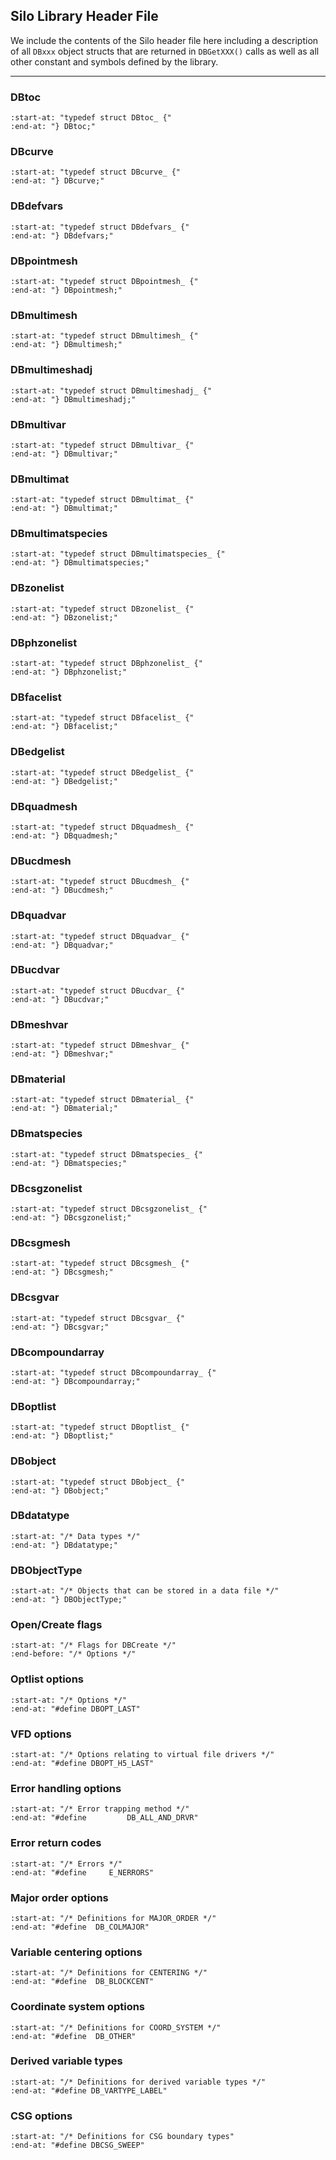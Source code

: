 ## Silo Library Header File

We include the contents of the Silo header file here including a description of all `DBxxx` object structs that are returned in `DBGetXXX()` calls as well as all other constant and symbols defined by the library.

---

### DBtoc

   ```{literalinclude} ../src/silo/silo.h.in
   :start-at: "typedef struct DBtoc_ {"
   :end-at: "} DBtoc;"
   ```

### DBcurve

   ```{literalinclude} ../src/silo/silo.h.in
   :start-at: "typedef struct DBcurve_ {"
   :end-at: "} DBcurve;"
   ```

### DBdefvars

   ```{literalinclude} ../src/silo/silo.h.in
   :start-at: "typedef struct DBdefvars_ {"
   :end-at: "} DBdefvars;"
   ```

### DBpointmesh

   ```{literalinclude} ../src/silo/silo.h.in
   :start-at: "typedef struct DBpointmesh_ {"
   :end-at: "} DBpointmesh;"
   ```

### DBmultimesh

   ```{literalinclude} ../src/silo/silo.h.in
   :start-at: "typedef struct DBmultimesh_ {"
   :end-at: "} DBmultimesh;"
   ```

### DBmultimeshadj

   ```{literalinclude} ../src/silo/silo.h.in
   :start-at: "typedef struct DBmultimeshadj_ {"
   :end-at: "} DBmultimeshadj;"
   ```

### DBmultivar

   ```{literalinclude} ../src/silo/silo.h.in
   :start-at: "typedef struct DBmultivar_ {"
   :end-at: "} DBmultivar;"
   ```

### DBmultimat

   ```{literalinclude} ../src/silo/silo.h.in
   :start-at: "typedef struct DBmultimat_ {"
   :end-at: "} DBmultimat;"
   ```

### DBmultimatspecies

   ```{literalinclude} ../src/silo/silo.h.in
   :start-at: "typedef struct DBmultimatspecies_ {"
   :end-at: "} DBmultimatspecies;"
   ```

### DBzonelist

   ```{literalinclude} ../src/silo/silo.h.in
   :start-at: "typedef struct DBzonelist_ {"
   :end-at: "} DBzonelist;"
   ```

### DBphzonelist

   ```{literalinclude} ../src/silo/silo.h.in
   :start-at: "typedef struct DBphzonelist_ {"
   :end-at: "} DBphzonelist;"
   ```

### DBfacelist

   ```{literalinclude} ../src/silo/silo.h.in
   :start-at: "typedef struct DBfacelist_ {"
   :end-at: "} DBfacelist;"
   ```

### DBedgelist

   ```{literalinclude} ../src/silo/silo.h.in
   :start-at: "typedef struct DBedgelist_ {"
   :end-at: "} DBedgelist;"
   ```

### DBquadmesh

   ```{literalinclude} ../src/silo/silo.h.in
   :start-at: "typedef struct DBquadmesh_ {"
   :end-at: "} DBquadmesh;"
   ```

### DBucdmesh

   ```{literalinclude} ../src/silo/silo.h.in
   :start-at: "typedef struct DBucdmesh_ {"
   :end-at: "} DBucdmesh;"
   ```

### DBquadvar

   ```{literalinclude} ../src/silo/silo.h.in
   :start-at: "typedef struct DBquadvar_ {"
   :end-at: "} DBquadvar;"
   ```

### DBucdvar

   ```{literalinclude} ../src/silo/silo.h.in
   :start-at: "typedef struct DBucdvar_ {"
   :end-at: "} DBucdvar;"
   ```

### DBmeshvar

   ```{literalinclude} ../src/silo/silo.h.in
   :start-at: "typedef struct DBmeshvar_ {"
   :end-at: "} DBmeshvar;"
   ```

### DBmaterial

   ```{literalinclude} ../src/silo/silo.h.in
   :start-at: "typedef struct DBmaterial_ {"
   :end-at: "} DBmaterial;"
   ```

### DBmatspecies

   ```{literalinclude} ../src/silo/silo.h.in
   :start-at: "typedef struct DBmatspecies_ {"
   :end-at: "} DBmatspecies;"
   ```

### DBcsgzonelist

   ```{literalinclude} ../src/silo/silo.h.in
   :start-at: "typedef struct DBcsgzonelist_ {"
   :end-at: "} DBcsgzonelist;"
   ```

### DBcsgmesh

   ```{literalinclude} ../src/silo/silo.h.in
   :start-at: "typedef struct DBcsgmesh_ {"
   :end-at: "} DBcsgmesh;"
   ```

### DBcsgvar

   ```{literalinclude} ../src/silo/silo.h.in
   :start-at: "typedef struct DBcsgvar_ {"
   :end-at: "} DBcsgvar;"
   ```

### DBcompoundarray

   ```{literalinclude} ../src/silo/silo.h.in
   :start-at: "typedef struct DBcompoundarray_ {"
   :end-at: "} DBcompoundarray;"
   ```

### DBoptlist

   ```{literalinclude} ../src/silo/silo.h.in
   :start-at: "typedef struct DBoptlist_ {"
   :end-at: "} DBoptlist;"
   ```

### DBobject

   ```{literalinclude} ../src/silo/silo.h.in
   :start-at: "typedef struct DBobject_ {"
   :end-at: "} DBobject;"
   ```

### DBdatatype

   ```{literalinclude} ../src/silo/silo.h.in
   :start-at: "/* Data types */"
   :end-at: "} DBdatatype;"
   ```

### DBObjectType

   ```{literalinclude} ../src/silo/silo.h.in
   :start-at: "/* Objects that can be stored in a data file */"
   :end-at: "} DBObjectType;"
   ```

### Open/Create flags

   ```{literalinclude} ../src/silo/silo.h.in
   :start-at: "/* Flags for DBCreate */"
   :end-before: "/* Options */"
   ```

### Optlist options

   ```{literalinclude} ../src/silo/silo.h.in
   :start-at: "/* Options */"
   :end-at: "#define DBOPT_LAST"
   ```

### VFD options

   ```{literalinclude} ../src/silo/silo.h.in
   :start-at: "/* Options relating to virtual file drivers */"
   :end-at: "#define DBOPT_H5_LAST"
   ```

### Error handling options

   ```{literalinclude} ../src/silo/silo.h.in
   :start-at: "/* Error trapping method */"
   :end-at: "#define         DB_ALL_AND_DRVR"
   ```

### Error return codes

   ```{literalinclude} ../src/silo/silo.h.in
   :start-at: "/* Errors */"
   :end-at: "#define     E_NERRORS"
   ```
### Major order options

   ```{literalinclude} ../src/silo/silo.h.in
   :start-at: "/* Definitions for MAJOR_ORDER */"
   :end-at: "#define  DB_COLMAJOR"
   ```

### Variable centering options

   ```{literalinclude} ../src/silo/silo.h.in
   :start-at: "/* Definitions for CENTERING */"
   :end-at: "#define  DB_BLOCKCENT"
   ```
### Coordinate system options

   ```{literalinclude} ../src/silo/silo.h.in
   :start-at: "/* Definitions for COORD_SYSTEM */"
   :end-at: "#define  DB_OTHER"
   ```

### Derived variable types 

   ```{literalinclude} ../src/silo/silo.h.in
   :start-at: "/* Definitions for derived variable types */"
   :end-at: "#define DB_VARTYPE_LABEL"
   ```

### CSG options

   ```{literalinclude} ../src/silo/silo.h.in
   :start-at: "/* Definitions for CSG boundary types"
   :end-at: "#define DBCSG_SWEEP"
   ```

